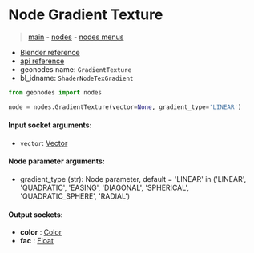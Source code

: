 # Node Gradient Texture

> [main](../structure.md) - [nodes](nodes.md) - [nodes menus](nodes_menus.md)

- [Blender reference](https://docs.blender.org/manual/en/latest/modeling/geometry_nodes/texture/gradient.html)
- [api reference](https://docs.blender.org/api/current/bpy.types.ShaderNodeTexGradient.html)
- geonodes name: `GradientTexture`
- bl_idname: `ShaderNodeTexGradient`

```python
from geonodes import nodes

node = nodes.GradientTexture(vector=None, gradient_type='LINEAR')
```

#### Input socket arguments:

- `vector`: [Vector](Vector.md)

#### Node parameter arguments:

- gradient_type (str): Node parameter, default = 'LINEAR' in ('LINEAR', 'QUADRATIC', 'EASING', 'DIAGONAL', 'SPHERICAL', 'QUADRATIC_SPHERE', 'RADIAL')

#### Output sockets:

- **color** : [Color](Color.md)
- **fac** : [Float](Float.md)

